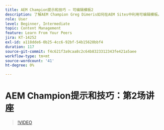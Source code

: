 ```yaml
---
title: AEM Champion提示和技巧 — 可编辑模板2
description: 了解AEM Champion Greg Dimeris如何在AEM Sites中利用可编辑模板。 请查看这些快速提示，然后立即在您的实例中试用。
role: User
level: Beginner, Intermediate
topic: Content Management
feature: Learn From Your Peers
jira: KT-14252
exl-id: a118dde6-0b25-4cc6-92bf-54b15620bbf4
duration: 117
source-git-commit: f4c621f3a9caa8c2c64b8323312343fe421a5aee
workflow-type: tm+mt
source-wordcount: '41'
ht-degree: 0%

---
```


# AEM Champion提示和技巧：第2场讲座

>[!VIDEO](https://video.tv.adobe.com/v/3439847?quality=12&learn=on&captions=chi_hans)
